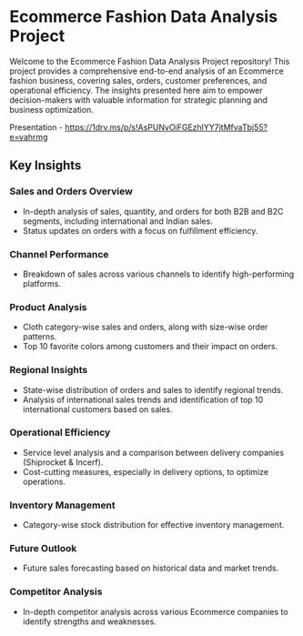 # Ecommerce Fashion Data Analysis Project

Welcome to the Ecommerce Fashion Data Analysis Project repository! This project provides a comprehensive end-to-end analysis of an Ecommerce fashion business, covering sales, orders, customer preferences, and operational efficiency. The insights presented here aim to empower decision-makers with valuable information for strategic planning and business optimization.

Presentation - https://1drv.ms/p/s!AsPUNyOiFGEzhlYY7jtMfvaTbj55?e=vahrmg

## Key Insights

### Sales and Orders Overview
- In-depth analysis of sales, quantity, and orders for both B2B and B2C segments, including international and Indian sales.
- Status updates on orders with a focus on fulfillment efficiency.

### Channel Performance
- Breakdown of sales across various channels to identify high-performing platforms.

### Product Analysis
- Cloth category-wise sales and orders, along with size-wise order patterns.
- Top 10 favorite colors among customers and their impact on orders.

### Regional Insights
- State-wise distribution of orders and sales to identify regional trends.
- Analysis of international sales trends and identification of top 10 international customers based on sales.

### Operational Efficiency
- Service level analysis and a comparison between delivery companies (Shiprocket & Incerf).
- Cost-cutting measures, especially in delivery options, to optimize operations.

### Inventory Management
- Category-wise stock distribution for effective inventory management.

### Future Outlook
- Future sales forecasting based on historical data and market trends.

### Competitor Analysis
- In-depth competitor analysis across various Ecommerce companies to identify strengths and weaknesses.
